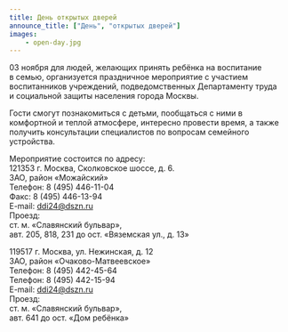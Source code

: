```yaml
---
title: День открытых дверей
announce_title: ["День", "открытых дверей"]
images:
    - open-day.jpg
---
```

03 ноября для людей, желающих принять ребёнка на воспитание в семью, организуется праздничное мероприятие с участием воспитанников учреждений, подведомственных Департаменту труда и социальной защиты населения города Москвы.

<!--more-->
Гости смогут познакомиться с детьми, пообщаться с ними в комфортной и теплой атмосфере, интересно провести время, а также получить консультации специалистов по вопросам семейного устройства.

Мероприятие состоится по адресу:  
121353 г. Москва, Сколковское шоссе, д. 6.  
ЗАО, район «Можайский»  
Телефон: 8 (495) 446-11-04  
Факс: 8 (495) 446-13-94  
E-mail: ddi24@dszn.ru  
Проезд:  
ст. м. «Славянский бульвар»,  
авт. 205, 818, 231 до ост. «Вяземская ул., д. 13»

119517 г. Москва, ул. Нежинская, д. 12  
ЗАО, район «Очаково-Матвеевское»  
Телефон: 8 (495) 442-45-64  
Телефон: 8 (495) 442-15-94  
E-mail: ddi24@dszn.ru  
Проезд:  
ст. м. «Славянский бульвар»,  
авт. 641 до ост. «Дом ребёнка»
